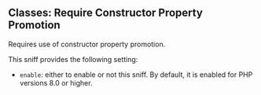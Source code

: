 ## Classes: Require Constructor Property Promotion

Requires use of constructor property promotion.

This sniff provides the following setting:

* `enable`: either to enable or not this sniff. By default, it is enabled for PHP versions 8.0 or higher.